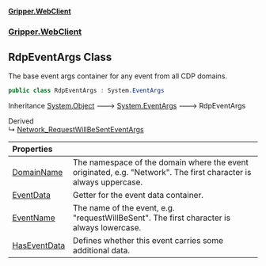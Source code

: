 #### [Gripper.WebClient](index 'index')
### [Gripper.WebClient](Gripper_WebClient 'Gripper.WebClient')
## RdpEventArgs Class
The base event args container for any event from all CDP domains.  
```csharp
public class RdpEventArgs : System.EventArgs
```

Inheritance [System.Object](https://docs.microsoft.com/en-us/dotnet/api/System.Object 'System.Object') &#129106; [System.EventArgs](https://docs.microsoft.com/en-us/dotnet/api/System.EventArgs 'System.EventArgs') &#129106; RdpEventArgs  

Derived  
&#8627; [Network_RequestWillBeSentEventArgs](Gripper_WebClient_Events_Network_RequestWillBeSentEventArgs 'Gripper.WebClient.Events.Network_RequestWillBeSentEventArgs')  

| Properties | |
| :--- | :--- |
| [DomainName](Gripper_WebClient_RdpEventArgs_DomainName 'Gripper.WebClient.RdpEventArgs.DomainName') | The namespace of the domain where the event originated, e.g. "Network". The first character is always uppercase.<br/> |
| [EventData](Gripper_WebClient_RdpEventArgs_EventData 'Gripper.WebClient.RdpEventArgs.EventData') | Getter for the event data container.<br/> |
| [EventName](Gripper_WebClient_RdpEventArgs_EventName 'Gripper.WebClient.RdpEventArgs.EventName') | The name of the event, e.g. "requestWillBeSent". The first character is always lowercase.<br/> |
| [HasEventData](Gripper_WebClient_RdpEventArgs_HasEventData 'Gripper.WebClient.RdpEventArgs.HasEventData') | Defines whether this event carries some additional data.<br/> |
